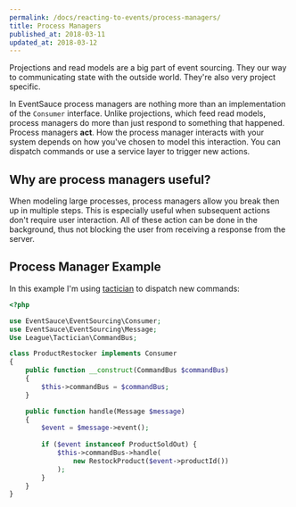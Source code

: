 ```yaml
---
permalink: /docs/reacting-to-events/process-managers/
title: Process Managers
published_at: 2018-03-11
updated_at: 2018-03-12
---
```


Projections and read models are a big part of event sourcing. They
our way to communicating state with the outside world. They're also
very project specific.

In EventSauce process managers are nothing more than an implementation of
the `Consumer` interface. Unlike projections, which feed read models, process
managers do more than just respond to something that happened. Process
managers **act**. How the process manager interacts with your system depends
on how you've chosen to model this interaction. You can dispatch commands or
use a service layer to trigger new actions.

## Why are process managers useful?

When modeling large processes, process managers allow you break then up in
multiple steps. This is especially useful when subsequent actions don't require
user interaction. All of these action can be done in the background, thus not
blocking the user from receiving a response from the server.


## Process Manager Example

In this example I'm using [tactician](https://tactician.thephpleague.com) to
dispatch new commands:

```php
<?php

use EventSauce\EventSourcing\Consumer;
use EventSauce\EventSourcing\Message;
Use League\Tactician\CommandBus;

class ProductRestocker implements Consumer
{
    public function __construct(CommandBus $commandBus)
    {
        $this->commandBus = $commandBus;
    }

    public function handle(Message $message)
    {
        $event = $message->event();
        
        if ($event instanceof ProductSoldOut) {
            $this->commandBus->handle(
                new RestockProduct($event->productId())
            );
        }
    }
}
```
